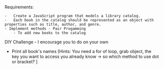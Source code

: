 Requirements:

    -   Create a JavaScript program that models a library catalog.
    -   Each book in the catalog should be represented as an object with properties such as title, author, and genre.
    - Implement methods - Pair Progamming
        - To add new books to the catalog

DIY Challenge - I encourage you to do on your own

- Print all book's names
  [Hints: You need a for of loop, grab object, the key you want to access you already know -> so which method to use dot or bracket? ]
